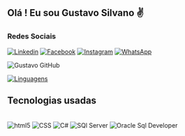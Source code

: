 ## Olá ! Eu sou Gustavo Silvano ✌️

 ### Redes Sociais
[![Linkedin](https://img.shields.io/badge/LinkedIn-0077B5?style=for-the-badge&logo=linkedin&logoColor=white)](https://www.linkedin.com/in/gustavo-silvano-0782301ba/)
[![Facebook](https://img.shields.io/badge/Facebook-1877F2?style=for-the-badge&logo=facebook&logoColor=white)](https://www.facebook.com/gustavo.silvano.587)
[![Instagram](https://img.shields.io/badge/Instagram-E4405F?style=for-the-badge&logo=instagram&logoColor=white)](https://www.instagram.com/gustavo_slvn/)
[![WhatsApp](https://img.shields.io/badge/WhatsApp-25D366?style=for-the-badge&logo=whatsapp&logoColor=white)](http://api.whatsapp.com/send?1=pt_BR&phone=5532984106120)

![Gustavo GitHub](https://github-readme-stats.vercel.app/api?username=Gustavosilvanodasilva&show_icons=true&theme=dracula)

[![Linguagens](https://github-readme-stats.vercel.app/api/top-langs/?username=Gustavosilvanodasilva)](https://github.com/anuraghazra/github-readme-stats)


## Tecnologias usadas

<div style="display: inline_block"><br/>
    <img align="center" alt="html5" src="https://img.shields.io/badge/HTML5-E34F26?style=for-the-badge&logo=html5&logoColor=white"/>
    <img align="center" alt="CSS" src="https://img.shields.io/badge/CSS3-1572B6?style=for-the-badge&logo=css3&logoColor=white"/>
    <img align="center" alt="C#" src="https://img.shields.io/badge/C%23-239120?style=for-the-badge&logo=c-sharp&logoColor=white"/>
    <img align="center" alt="SQl Server" src="https://img.shields.io/badge/Microsoft_SQL_Server-CC2927?style=for-the-badge&logo=microsoft-sql-server&logoColor=white"/>
    <img align="center" alt="Oracle Sql Developer" src="https://img.shields.io/badge/Oracle-F80000?style=for-the-badge&logo=oracle&logoColor=black"/>

</div>
